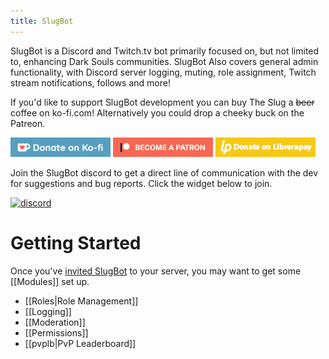 ```yaml
---
title: SlugBot
---
```


SlugBot is a Discord and Twitch.tv bot primarily focused on, but not limited to, enhancing Dark Souls communities. 
SlugBot Also covers general admin functionality, with Discord server logging, muting, role assignment, Twitch stream notifications, follows and more!

If you'd like to support SlugBot development you can buy The Slug a ~~beer~~ coffee on ko-fi.com! Alternatively you could drop a cheeky buck on the Patreon.

[![ko-fi](assets/donate_sm.png)](https://ko-fi.com/G2G0NP0R)
[![patreon](assets/become_a_patron_button.png)](https://www.patreon.com/slugbot)
[![librerapay](assets/donate_librerapay.png)](https://liberapay.com/Narcolept/)

Join the SlugBot discord to get a direct line of communication with the dev for suggestions and bug reports. 
Click the widget below to join.

[![discord](https://img.shields.io/discord/451495220438106112.svg?style=for-the-badge&logo=discord&colorB=7289DA)](https://discord.gg/Tpm2X2b)

# Getting Started
Once you've [invited SlugBot](https://discord.com/oauth2/authorize?client_id=344179202259419136&permissions=8&scope=bot%20applications.commands) to your server, you may want to get some [[Modules]] set up.
- [[Roles|Role Management]]
- [[Logging]]
- [[Moderation]]
- [[Permissions]]
- [[pvplb|PvP Leaderboard]]